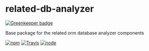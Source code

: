 # related-db-analyzer

[![Greenkeeper badge](https://badges.greenkeeper.io/eventEmitter/related-db-analyzer.svg)](https://greenkeeper.io/)

Base package for the related orm database analyzer components


[![npm](https://img.shields.io/npm/dm/related-db-analyzer.svg?style=flat-square)](https://www.npmjs.com/package/related-db-analyzer)
[![Travis](https://img.shields.io/travis/eventEmitter/related-db-analyzer.svg?style=flat-square)](https://travis-ci.org/eventEmitter/related-db-analyzer)
[![node](https://img.shields.io/node/v/related-db-analyzer.svg?style=flat-square)](https://nodejs.org/)

